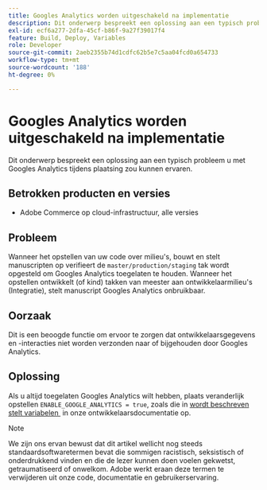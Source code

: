 ```yaml
---
title: Googles Analytics worden uitgeschakeld na implementatie
description: Dit onderwerp bespreekt een oplossing aan een typisch probleem u met Googles Analytics tijdens plaatsing zou kunnen ervaren.
exl-id: ecf6a277-2dfa-45cf-b86f-9a27f39017f4
feature: Build, Deploy, Variables
role: Developer
source-git-commit: 2aeb2355b74d1cdfc62b5e7c5aa04fcd0a654733
workflow-type: tm+mt
source-wordcount: '188'
ht-degree: 0%

---
```


# Googles Analytics worden uitgeschakeld na implementatie

Dit onderwerp bespreekt een oplossing aan een typisch probleem u met Googles Analytics tijdens plaatsing zou kunnen ervaren.

## Betrokken producten en versies

* Adobe Commerce op cloud-infrastructuur, alle versies

## Probleem

Wanneer het opstellen van uw code over milieu&#39;s, bouwt en stelt manuscripten op verifieert de `master/production/staging` tak wordt opgesteld om Googles Analytics toegelaten te houden. Wanneer het opstellen ontwikkelt (of kind) takken van meester aan ontwikkelaarmilieu&#39;s (Integratie), stelt manuscript Googles Analytics onbruikbaar.

## Oorzaak

Dit is een beoogde functie om ervoor te zorgen dat ontwikkelaarsgegevens en -interacties niet worden verzonden naar of bijgehouden door Googles Analytics.

## Oplossing

Als u altijd toegelaten Googles Analytics wilt hebben, plaats veranderlijk opstellen `ENABLE_GOOGLE_ANALYTICS = true`, zoals die in [&#x200B; wordt beschreven stelt variabelen &#x200B;](https://experienceleague.adobe.com/nl/docs/commerce-cloud-service/user-guide/configure/env/stage/variables-deploy#enable_google_analytics) in onze ontwikkelaarsdocumentatie op.

>[!NOTE]
>
>We zijn ons ervan bewust dat dit artikel wellicht nog steeds standaardsoftwaretermen bevat die sommigen racistisch, seksistisch of onderdrukkend vinden en die de lezer kunnen doen voelen gekwetst, getraumatiseerd of onwelkom. Adobe werkt eraan deze termen te verwijderen uit onze code, documentatie en gebruikerservaring.

